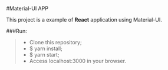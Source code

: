 #Material-UI APP

This project is a example of **React** application using Material-UI.

###Run:

> - Clone this repository;
> - $ yarn install;
> - $ yarn start;
> - Access localhost:3000 in your browser.

